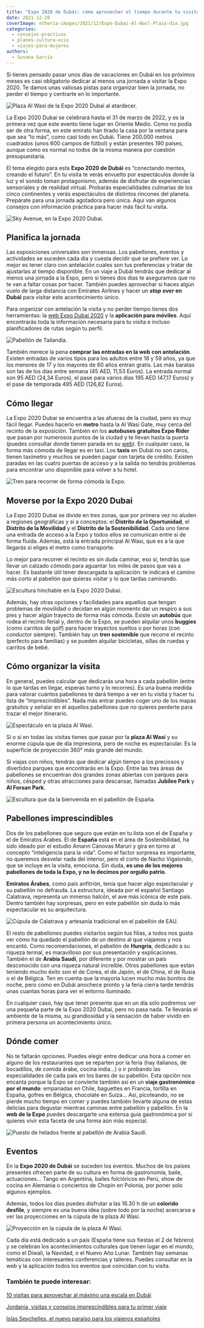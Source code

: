 ```yaml
---
title: "Expo 2020 de Dubái: cómo aprovechar el tiempo durante tu visita"
date: 2021-12-20
coverImage: etheria-images/2021/12/Expo-Dubai-Al-Wasl-Plaza-dia.jpg
categories: 
  - consejos-practicos
  - planes-cultura-ocio
  - viajes-para-mujeres
authors: 
  - Susana García
---
```


Si tienes pensado pasar unos días de vacaciones en Dubái en los próximos meses es casi obligatorio dedicar al menos una jornada a visitar la Expo 2020. Te damos unas valiosas pistas para organizar bien la jornada, no perder el tiempo y centrarte en lo importante.

![Plaza Al Wasi de la Expo 2020 Dubai al atardecer.](etheria-images/2021/12/Expo-Dubai-Al-Wasl-Plaza-dia.jpg "Plaza Al Wasi de la Expo 2020 Dubai al atardecer. © Turismo de Dubái")

La Expo 2020 Dubai se celebrará hasta el 31 de marzo de 2022, y es la primera vez que 
este evento tiene lugar en Oriente Medio. Como no podía ser de otra forma, en este 
emirato han tirado la casa por la ventana para que sea “lo más”, como casi todo en 
Dubái. Tiene 200.000 metros cuadrados (unos 600 campos de fútbol) y están presentes 190 
países, aunque como es normal no todos de la misma manera por cuestión presupuestaria. 

El tema elegido para esta **Expo 2020 de Dubái** es “conectando mentes, creando el 
futuro”. En tu visita te verás envuelto por espectáculos donde la luz y el sonido toman 
protagonismo, además de disfrutar de experiencias sensoriales y de realidad virtual. 
Probarás especialidades culinarias de los cinco continentes y verás espectáculos de 
distintos rincones del planeta. Prepárate para una jornada agotadora pero única. Aquí 
van algunos consejos con información práctica para hacer más fácil tu visita. 

![Sky Avenue, en la Expo 2020 Dubai.](etheria-images/2021/12/Expo-Dubai-Sky-Avenue.jpg "Sky Avenue, en la Expo 2020 Dubai. © Susana García")

## Planifica la jornada

Las exposiciones universales son inmensas. Los pabellones, eventos y actividades se 
suceden cada día y cuesta decidir qué se prefiere ver. Lo mejor es tener claro con 
antelación cuales son tus preferencias y tratar de ajustarlas al tiempo disponible. En 
un viaje a Dubái tendrás que dedicar al menos una jornada a la Expo, pero si tienes dos 
días te aseguramos que no te van a faltar cosas por hacer. También puedes aprovechar si 
haces algún vuelo de larga distancia con Emirates Airlines y hacer un _**stop**_ 
**_over_ en Dubái** para visitar este acontecimiento único. 

Para organizar con antelación la visita y no perder tiempo tienes dos herramientas: la [web 
Expo Dubai 2020](https://www.expo2020dubai.com/es) y la **aplicación para móviles**. 
Aquí encontrarás toda la información necesaria para tu visita e incluso planificadores 
de rutas según tu perfil. 

![Pabellón de Tailandia.](etheria-images/2021/12/Expo-2020-Dubai-pabellon-Tailandia.jpg "Pabellón de Tailandia. © SG")

También merece la pena **comprar las entradas **en la web**** **con antelación**. 
Existen entradas de varios tipos para los adultos entre 18 y 59 años, ya que los menores 
de 17 y los mayores de 60 años entran gratis. Las más baratas son las de los días entre 
semana (45 AED, 11,53 Euros). La entrada normal son 95 AED (24,34 Euros), el pase para 
varios días 195 AED (47,17 Euros) y el pase de temporada 495 AED (126,82 Euros). 

## Cómo llegar

La Expo 2020 Dubai se encuentra a las afueras de la ciudad, pero es muy fácil llegar. 
Puedes hacerlo en **metro** hasta la Al Wasi Gate, muy cerca del recinto de la 
exposición. También en los **autobuses gratuitos Expo Rider** que pasan por numerosos 
puntos de la ciudad y te llevan hasta la puerta (puedes consultar donde tienen parada en 
su [web](https://www.rta.ae/wps/portal/rta/ae/home/about-rta/expo-2020)). En cualquier 
caso, la forma más cómoda de llegar es en taxi. Los **taxis** en Dubái no son caros, 
tienen taxímetro y muchos se pueden pagar con tarjeta de crédito. Existen paradas en las 
cuatro puertas de acceso y a la salida no tendrás problemas para encontrar uno 
disponible para volver a tu hotel. 

![Tren para recorrer de forma cómoda la Expo.](etheria-images/2021/12/Expo-Dubai-tren.jpg "Tren para recorrer de forma cómoda la Expo. © SG")

## Moverse por la Expo 2020 Dubai

La Expo 2020 Dubai se divide en tres zonas, que por primera vez no aluden a regiones 
geográficas y sí a conceptos: el **Distrito de la Oportunidad**, el **Distrito de la 
Movilidad** y el **Distrito de la Sostenibilidad**. Cada uno tiene una entrada de acceso 
a la Expo y todos ellos se comunican entre sí de forma fluida. Además, está la entrada 
principal Al Wasi, que es a la que llegarás si eliges el metro como transporte. 

Lo mejor para recorrer el recinto es sin duda caminar, eso sí, tendrás que llevar un 
calzado cómodo para aguantar los miles de pasos que vas a hacer. Es bastante útil tener 
descargada la aplicación: te indicará el camino más corto al pabellón que quieras 
visitar y lo que tardas caminando. 

![Escultura hinchable en la Expo 2020 Dubai.](etheria-images/2021/12/Expo-Dubai-escultura.jpg "Escultura hinchable en la Expo 2020 Dubai. © SG")

Además, hay otras opciones y facilidades para aquellos que tengan problemas de movilidad 
o decidan en algún momento dar un respiro a sus pies y hacer algún trayecto de forma más 
cómoda. Existe un **autobús** que rodea el recinto ferial y, dentro de la Expo, se 
pueden alquilar unos **buggies** (como carritos de golf) para hacer trayectos sueltos o 
por horas (con conductor siempre). También hay un **tren sostenible** que recorre el 
recinto (perfecto para familias) y se pueden alquilar bicicletas, sillas de ruedas y 
carritos de bebé. 

## Cómo organizar la visita

En general, puedes calcular que dedicarás una hora a cada pabellón (entre lo que tardas 
en llegar, esperas turno y lo recorres). Es una buena medida para valorar cuántos 
pabellones te dará tiempo a ver en tu visita y hacer tu lista de “imprescindibles”. Nada 
más entrar puedes coger uno de los mapas gratuitos y señalar en él aquellos pabellones 
que no quieres perderte para trazar el mejor itinerario. 

![Espectáculo en la plaza Al Wasi.](etheria-images/2021/12/Expo-Duba-2020-iAl-Wasl-Plaza-noche.jpg "Espectáculo en la plaza Al Wasi. © Turismo de Dubái")

Sí o sí en todas las visitas tienes que pasar por la **plaza Al Wasi** y su enorme 
cúpula que de día impresiona, pero de noche es espectacular. Es la superficie de 
proyección 360° más grande del mundo. 

Si viajas con niños, tendrás que dedicar algún tiempo a los preciosos y divertidos 
parques que encontrarás en la Expo. Entre las tres áreas de pabellones se encuentran dos 
grandes zonas abiertas con parques para niños, césped y otras atracciones para 
descansar, llamadas **Jubilee Park** y **Al Forsan Park**. 

![Escultura que da la bienvenida en el pabellón de España.](etheria-images/2021/12/Expo-2020-pabellon-España.jpg "Escultura que da la bienvenida en el pabellón de España. © SG")

## Pabellones imprescindibles

Dos de los pabellones que seguro que están en tu lista son el de España y el de Emiratos 
Árabes. El de **España** está en el área de Sostenibilidad, ha sido ideado por el 
estudio Amann Cánovas Maruri y gira en torno al concepto “inteligencia para la vida”. 
Como el factor sorpresa es importante, no queremos desvelar nada del interior, pero el 
corto de Nacho Vigalondo, que se incluye en la visita, emociona. Sin duda, **es uno de 
los mejores pabellones de toda la Expo, y no lo decimos por orgullo patrio**. 

**Emiratos Árabes**, como país anfitrión, tenía que hacer algo espectacular y su 
pabellón no defrauda. La estructura, ideada por el español Santiago Calatrava, 
representa un inmenso halcón, el ave más icónica de este país. Dentro también hay 
sorpresas, pero en este pabellón sin duda lo más espectacular es su arquitectura. 

![Cúpula de Calatrava y artesanía tradicional en el pabellón de EAU.](etheria-images/2021/12/Expo-Dubai-pabellon-Emiratos.jpg "Cúpula de Calatrava y artesanía tradicional en el pabellón de EAU. © SG")

El resto de pabellones puedes visitarlos según tus filias, a todos nos gusta ver cómo ha 
quedado el pabellón de un destino al que viajamos y nos encantó. Como recomendaciones, 
el pabellón de **Hungría**, dedicado a su riqueza termal, es maravilloso por sus 
presentación y explicaciones. También el de **Arabia Saudí**, por diferente y por 
mostrar un país desconocido con una riqueza natural increíble. Otros pabellones que 
están teniendo mucho éxito son el de Corea, el de Japón, el de China, el de Rusia o el 
de Bélgica. Ten en cuenta que la mayoría lucen mucho más bonitos de noche, pero como en 
Dubái anochece pronto y la feria cierra tarde tendrás unas cuantas horas para ver el 
entorno iluminado. 

En cualquier caso, hay que tener presente que en un día sólo podremos ver una pequeña 
parte de la Expo 2020 Dubai, pero no pasa nada. Te llevarás el ambiente de la misma, su 
grandiosidad y la sensación de haber vivido en primera persona un acontecimiento único. 

## Dónde comer

No te faltarán opciones. Puedes elegir entre dedicar una hora a comer en alguno de los 
restaurantes que se reparten por la feria (hay italianos, de bocadillos, de comida 
árabe, cocina india…) o ir probando las especialidades de cada país en los bares de su 
pabellón. Esta opción nos encanta porque la Expo se convierte también así en un **viaje 
gastronómico por el mundo**: empanadas en Chile, baguettes en Francia, tortilla en 
España, gofres en Bélgica, chocolate en Suiza… Así, picoteando, no se pierde mucho 
tiempo en comer y puedes también llevarte alguna de estas delicias para degustar 
mientras caminas entre pabellón y pabellón. En la **web de la Expo** puedes descargarte 
una extensa guía gastronómica por si quieres vivir esta faceta de una forma aún más 
especial. 

![Puesto de helados frente al pabellón de Arabia Saudí.](etheria-images/2021/12/Expo-Dubai-pabellon-Arabia-Saudi.jpg "Puesto de helados frente al pabellón de Arabia Saudí. © SG")

## Eventos

En la **Expo 2020 de Dubái** se suceden los eventos. Muchos de los países presentes 
ofrecen parte de su cultura en forma de gastronomía, baile, actuaciones… Tango en 
Argentina, bailes folclóricos en Perú, show de cocina en Alemania o conciertos de Chopin 
en Polonia, por poner solo algunos ejemplos. 

Además, todos los días puedes disfrutar a las 16.30 h de un **colorido desfile**, y 
siempre es una buena idea (sobre todo por la noche) acercarse a ver las proyecciones en 
la cúpula de la plaza Al Wasi. 

![Proyección en la cúpula de la plaza Al Wasi.](etheria-images/2021/12/Expo-Dubai-cupula-Al-Wasi.jpg "Proyección en la cúpula de la plaza Al Wasi. © SG")

Cada día está dedicado a un país (España tiene sus fiestas el 2 de febrero) y se 
celebran los acontecimientos culturales que tienen lugar en el mundo, como el Diwali, la 
Navidad, o el Nuevo Año Lunar. También hay semanas temáticas con interesantes 
conferencias y talleres. Puedes consultar en la web y la aplicación todos los eventos 
que coincidan con tu visita. 

### También te puede interesar:

[10 visitas para aprovechar al máximo una escala en 
Dubái](https://etheriamagazine.com/2019/05/31/como-aprovechar-una-escala-en-dubai/) 

[Jordania, visitas y consejos imprescindibles para tu primer 
viaje](https://etheriamagazine.com/2020/12/18/jordania-visitas-imprescindibles-y-consejos-si-viajas-sola/) 

[Islas Seychelles, el nuevo paraíso para los viajeros 
españoles](https://etheriamagazine.com/2020/11/16/islas-seychelles-un-viaje-de-lujo-al-paraiso/)
